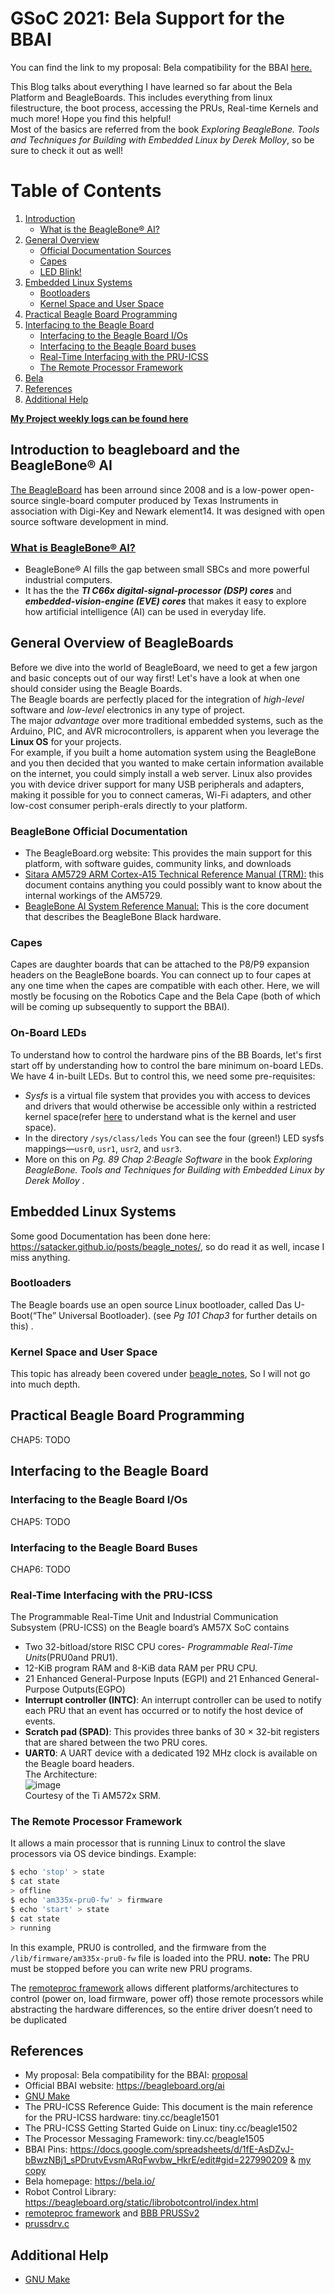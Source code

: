 # GSoC 2021: Bela Support for the BBAI
You can find the link to my proposal: Bela compatibility for the BBAI [here.](https://elinux.org/BeagleBoard/GSoC/2021_Proposal/bela_on_bbai)

This Blog talks about everything I have learned so far about the Bela Platform and BeagleBoards. This includes everything from linux filestructure, the boot process, accessing the PRUs, Real-time Kernels and much more! Hope you find this helpful!  
Most of the basics are referred from the book _Exploring BeagleBone. Tools and Techniques for Building with Embedded Linux by Derek Molloy_, so be sure to check it out as well!

# Table of Contents
1. [Introduction](#Introduction)
    - [What is the BeagleBone® AI?](#bbai-intro)
2. [General Overview](General.md)
    - [Official Documentation Sources](#official-docs)
    - [Capes](#ca)
    - [LED Blink!](#onboardLEDS)
3. [Embedded Linux Systems](#Embedded-Linux-Systems)
    - [Bootloaders](#bootloaders)
    - [Kernel Space and User Space](#kernel-and-user-space)
4. [Practical Beagle Board Programming](#Board-Programming)
5. [Interfacing to the Beagle Board](#Interfacing)
    - [Interfacing to the Beagle Board I/Os](#ios)
    - [Interfacing to the Beagle Board buses](#buses)
    - [Real-Time Interfacing with the PRU-ICSS](#PRU)
    - [The Remote Processor Framework](#remoteproc)
6. [Bela](Bela/README.md)
7. [References](#ref)
8. [Additional Help](#help)

**[My Project weekly logs can be found here](logs.md)**

## Introduction to beagleboard and the BeagleBone® AI <a name="Introduction"></a>
[The BeagleBoard](General.md) has been arround since 2008 and is a low-power open-source single-board computer produced by Texas Instruments in association with Digi-Key and Newark element14. It was designed with open source software development in mind.

### [What is **BeagleBone® AI**?](https://beagleboard.org/ai) <a name="bbai-intro"></a>
- BeagleBone® AI fills the gap between small SBCs and more powerful industrial computers.
- It has the the ***TI C66x digital-signal-processor (DSP) cores*** and ***embedded-vision-engine (EVE) cores*** that makes it easy to explore how artificial intelligence (AI) can be used in everyday life.

## General Overview of BeagleBoards <a name="Overview"></a>
Before we dive into the world of BeagleBoard, we need to get a few jargon and basic concepts out of our way first!
Let's have a look at when one should consider using the Beagle Boards. \
The Beagle boards are perfectly placed for the integration of _high-level_ software and _low-level_ electronics in any type of project.\
The major _advantage_ over more traditional embedded systems, such as the Arduino, PIC, and AVR microcontrollers, is apparent when you leverage the **Linux OS** for your projects.\
For example, if you built a home automation system using the BeagleBone and you then decided that you wanted to make certain information available on the internet, you could simply install a web server. Linux also provides you with device driver support for many USB peripherals and adapters, making it possible for you to connect cameras, Wi-Fi adapters, and other low-cost consumer periph-erals directly to your platform.

### BeagleBone Official Documentation <a name="official-docs"></a>
- The BeagleBoard.org website: This provides the main support for this platform, with software guides, community links, and downloads
- [Sitara AM5729 ARM Cortex-A15 Technical Reference Manual (TRM):](https://www.ti.com/lit/pdf/spruhz6) this document contains anything you could possibly want to know about the internal workings of the AM5729.
- [BeagleBone AI System Reference Manual:](https://github.com/beagleboard/beaglebone-ai/wiki/System-Reference-Manual) This is the core document that describes the BeagleBone Black hardware.

### Capes <a name="capes"></a>
Capes are daughter boards that can be attached to the P8/P9 expansion headers on the BeagleBone boards. You can connect up to four capes at any one time when the capes are compatible with each other. Here, we will mostly be focusing on the Robotics Cape and the Bela Cape (both of which will be coming up subsequently to support the BBAI).

### On-Board LEDs <a name="onboardLEDS"></a>
To understand how to control the hardware pins of the BB Boards, let's first start off by understanding how to control the bare minimum on-board LEDs. We have 4 in-built LEDs. But to control this, we need some pre-requisites:
* _Sysfs_ is a virtual file system that provides you with access to devices and drivers that would otherwise be accessible only within a restricted kernel space(refer [here](https://satacker.github.io/posts/beagle_notes/#kernel-space-and-user-space) to understand what is the kernel and user space).
* In the directory ``/sys/class/leds`` You can see the four (green!) LED sysfs mappings—`usr0`, `usr1`, `usr2`, and `usr3`.
* More on this on _Pg. 89 Chap 2:Beagle Software_ in the book _Exploring BeagleBone. Tools and Techniques for Building with Embedded Linux by Derek Molloy_ .  

## Embedded Linux Systems <a name="Embedded-Linux-Systems"></a>
Some good Documentation has been done here: https://satacker.github.io/posts/beagle_notes/, so do read it as well, incase I miss anything.

### Bootloaders <a name="bootloaders"></a>
The Beagle boards use an open source Linux bootloader, called Das U-Boot(“The” Universal Bootloader). (see _Pg 101 Chap3_ for further details on this) .

### Kernel Space and User Space <a name="kernel-and-user-space"></a>
This topic has already been covered under [beagle_notes](https://satacker.github.io/posts/beagle_notes/), So I will not go into much depth.

## Practical Beagle Board Programming <a name="Board-Programming"></a>
CHAP5: TODO

## Interfacing to the Beagle Board <a name="Interfacing"></a>
### Interfacing to the Beagle Board I/Os <a name="ios"></a>
CHAP5: TODO
### Interfacing to the Beagle Board Buses <a name="buses"></a>
CHAP6: TODO

### Real-Time Interfacing with the PRU-ICSS <a name="PRU"></a>

The Programmable Real-Time Unit and Industrial Communication Subsystem (PRU-ICSS) on the Beagle board’s AM57X SoC contains
- Two 32-bitload/store RISC CPU cores- _Programmable Real-Time Units_(PRU0and PRU1).
- 12-KiB program RAM and 8-KiB data RAM per PRU CPU.
- 21 Enhanced General-Purpose Inputs (EGPI) and 21 Enhanced General-Purpose Outputs(EGPO)
- **Interrupt controller (INTC)**: An interrupt controller can be used to notify each PRU that an event has occurred or to notify the host device of events.
- **Scratch pad (SPAD)**: This provides three banks of 30 × 32-bit registers that are shared between the two PRU cores.
- **UART0**: A UART device with a dedicated 192 MHz clock is available on the Beagle board headers.    
The Architecture: \
![image](https://user-images.githubusercontent.com/41233856/116785977-0b96c000-aaba-11eb-8bc7-692d863cfe4e.png) \
Courtesy of the Ti AM572x SRM.

### The Remote Processor Framework <a name="remoteproc"></a>
It allows a main processor that is running Linux to control the slave processors via OS device bindings.
Example:
```sh
$ echo 'stop' > state
$ cat state
> offline
$ echo 'am335x-pru0-fw' > firmware
$ echo 'start' > state
$ cat state
> running
```
In this example, PRU0 is controlled, and the firmware from the ``/lib/firmware/am335x-pru0-fw`` file is loaded into the PRU.
**note:** The PRU must be stopped before you can write new PRU programs.

The [remoteproc framework](https://www.kernel.org/doc/html/latest/staging/remoteproc.html) allows different platforms/architectures to control (power on, load firmware, power off) those remote processors while abstracting the hardware differences, so the entire driver doesn’t need to be duplicated

## References <a name="ref"></a>
- My proposal: Bela compatibility for the BBAI: [proposal](https://elinux.org/BeagleBoard/GSoC/2021_Proposal/bela_on_bbai)
- Official BBAI website: https://beagleboard.org/ai
- [GNU Make](gnu-make-tutorial.md)
- The PRU-ICSS Reference Guide: This document is the main reference for the PRU-ICSS hardware: tiny.cc/beagle1501
- The PRU-ICSS Getting Started Guide on Linux: tiny.cc/beagle1502
- The Processor Messaging Framework: tiny.cc/beagle1505
- BBAI Pins: https://docs.google.com/spreadsheets/d/1fE-AsDZvJ-bBwzNBj1_sPDrutvEvsmARqFwvbw_HkrE/edit#gid=227990209 & [my copy](https://docs.google.com/spreadsheets/d/1h-oUVhZXogOkKJkq73dM1JPOzcslBfcdpxTx4fZ-Cg0/edit?usp=sharing)
- Bela homepage: https://bela.io/
- Robot Control Library: https://beagleboard.org/static/librobotcontrol/index.html  
- [remoteproc framework](https://www.kernel.org/doc/html/latest/staging/remoteproc.html) and [BBB PRUSSv2](https://elinux.org/Ti_AM33XX_PRUSSv2)
- [prussdrv.c](https://github.com/beagleboard/am335x_pru_package/blob/master/pru_sw/app_loader/interface/prussdrv.c)

## Additional Help <a name="help"></a>
* [GNU Make](gnu-make-tutorial.md)
